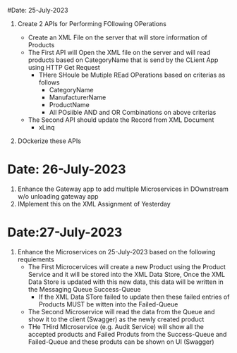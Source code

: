 #Date: 25-July-2023

1. Create 2 APIs for Performing FOllowing OPerations
	- Create an XML File on the server that will store information of Products
	- The First API will Open the XML file on the server and will read products based on CategoryName that is send by the CLient App using HTTP Get Request
		- THere SHoule be Mutiple REad OPerations based on criterias as follows
			- CategoryName
			- ManufacturerName
			- ProductName
			- All POsiible AND and OR Combinations on above criterias
	- The Second API should update the Record from XML Document
		- xLinq

2. DOckerize these APIs
			
# Date: 26-July-2023
1. Enhance the Gateway app to add multiple Microservices in DOwnstream  w/o unloading gateway app
2. IMplement this on the XML Assignment of Yesterday

 
# Date:27-July-2023

1. Enhance the Microservices on 25-July-2023 based on the following requiements
	- The First Microcervices will create a new Product using the Product Service and it will be stored into the XML Data Store, Once the XML Data Store is updated with this new data, this data will be written in the Messaging Queue Success-Queue
		- If the XML Data STore failed to update then these failed entries of Products MUST be witten into the Failed-Queue  
	- The Second Microservice will read the data from the Queue and show it to the client (Swagger) as the newly created product
	- THe THird MIcroservice (e.g. Audit Service) will show all the accepted products and Failed Produts from the Success-Queue and Failed-Queue and these produts can be shown on UI (Swagger)
